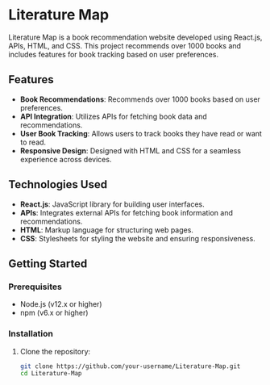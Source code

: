 # Literature Map 

Literature Map  is a book recommendation website developed using React.js, APIs, HTML, and CSS. This project recommends over 1000 books and includes features for book tracking based on user preferences.

## Features

- **Book Recommendations**: Recommends over 1000 books based on user preferences.
- **API Integration**: Utilizes APIs for fetching book data and recommendations.
- **User Book Tracking**: Allows users to track books they have read or want to read.
- **Responsive Design**: Designed with HTML and CSS for a seamless experience across devices.

## Technologies Used

- **React.js**: JavaScript library for building user interfaces.
- **APIs**: Integrates external APIs for fetching book information and recommendations.
- **HTML**: Markup language for structuring web pages.
- **CSS**: Stylesheets for styling the website and ensuring responsiveness.

## Getting Started

### Prerequisites

- Node.js (v12.x or higher)
- npm (v6.x or higher)

### Installation

1. Clone the repository:
   ```bash
   git clone https://github.com/your-username/Literature-Map.git
   cd Literature-Map
